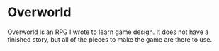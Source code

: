 # Overworld

Overworld is an RPG I wrote to learn game design.  It does not have a finished
story, but all of the pieces to make the game are there to use.
